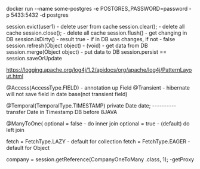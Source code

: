docker run --name some-postgres -e POSTGRES_PASSWORD=password -p 5433:5432 -d postgres

session.evict(user1) -  delete user  from cache
session.clear(); - delete all cache
session.close(); - delete all cache
session.flush() - get changing in DB
session.isDirty() - result true - if in DB was changes, if not - false
session.refresh(Object object) - (void) - get data from DB
session.merge(Object object) - put data to DB
session.persist == session.saveOrUpdate

https://logging.apache.org/log4j/1.2/apidocs/org/apache/log4j/PatternLayout.html
<param name="conversionPattern" value="[%d{HH:mm:ss,SSS}] %p [%c: %L] %m%n"/>

@Access(AccessType.FIELD) - annotation up Field
@Transient - hibernate will not save field in date base(not transient field)

@Temporal(TemporalType.TIMESTAMP)
private Date date;      ----------transfer Date in Timestamp DB before 8JAVA

@ManyToOne(
optional = false - do inner join
optional = true - (default) do left join

fetch = FetchType.LAZY - default for collection
fetch = FetchType.EAGER - default for Object


company = session.getReference(CompanyOneToMany .class, 1); -getProxy
